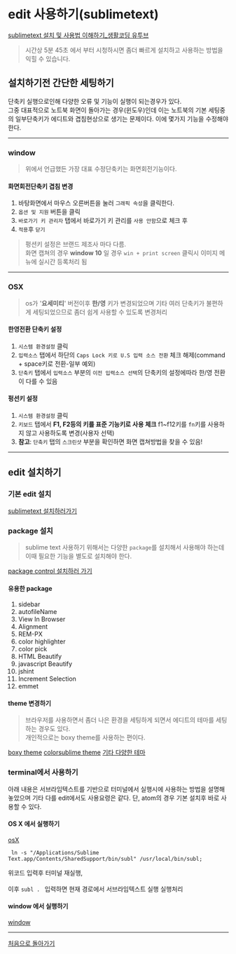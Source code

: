 # edit 사용하기(sublimetext)
[sublimetext 설치 및 사용법 이해하기_생활코딩 유투브](https://www.youtube.com/watch?v=HcgxWOvqBBY)
> 시간상 5분 45초 에서 부터 시청하시면 좀더 빠르게 설치하고 사용하는 방법을 익힐 수 있습니다.

## 설치하기전 간단한 세팅하기
단축키 실행으로인해 다양한 오류 및 기능이 실행이 되는경우가 있다.   
그중 대표적으로 노트북 화면이 돌아가는 경우(윈도우)인데 이는 노트북의 기본 세팅중의 일부단축키가 에디트와 겹침현상으로 생기는 문제이다. 이에 몇가지 기능을 수정해야한다.

___
### window
> 위에서 언급했든 가장 대표 수정단축키는 화면회전기능이다. 

#### 화면회전단축키 겹침 변경
 1. 바탕화면에서 마우스 오른버튼을 눌러 `그래픽 속성`을 클릭한다.
 2. `옵션 및 지원` 버튼을 클릭
 3. `바로가기 키 관리자` 탭에서 바로가기 키 관리를 `사용 안함`으로 체크 후 
 4. `적용`후 `닫기`

> 펑션키 설정은 브랜드 제조사 마다 다름.  
> 화면 캡쳐의 경우 **window 10** 일 경우 `win + print screen` 클릭시 이미지 메뉴에 실시간 등록처리 됨  

___
### OSX
> os가 '**요세미티**' 버전이후 **한/영** 키가 변경되었으며 기타 여러 단축키가 불편하게 세팅되었으므로 좀더 쉽게 사용할 수 있도록 변경처리

#### 한영전환 단축키 설정
1. `시스템 환경설정` 클릭
2. `입력소스` 탭에서 하단의 `Caps Lock 키로 U.S 입력 소스 전환` 체크 해제(command + space키로 전환-일부 예외)
3. `단축키` 탭에서 `입력소스` 부분의 `이전 입력소스 선택`의 단축키의 설정에따라 한/영 전환이 다를 수 있음

#### 펑션키 설정
1. `시스템 환경설정` 클릭
2. `키보드` 탭에서 **F1, F2등의 키를 표준 기능키로 사용 체크** f1~f12키를 `fn`키를 사용하지 않고 사용하도록 변경(사용자 선택)
3. **참고**: `단축키` 탭의 `스크린샷` 부분을 확인하면 화면 캡쳐방법을 찾을 수 있음! 

___
## edit 설치하기

### 기본 edit 설치
[sublimetext 설치하러가기](https://sublimetext.com/3)

### package 설치
>sublime text 사용하기 위해서는 다양한 `package`를 설치해서 사용해야 하는데 이때 필요한 기능을 별도로 설치해야 한다. <br>

[package control 설치하러 가기](https://packagecontrol.io)
#### 유용한 package

1. sidebar
2. autofileName
3. View In Browser
4. Alignment
5. REM-PX
6. color highlighter
7. color pick
8. HTML Beautify
9. javascript Beautify
10. jshint
11. Increment Selection
12. emmet

#### theme 변경하기
> 브라우저를 사용하면서 좀더 나은 환경을 세팅하게 되면서 에디트의 테마를 세팅하는 경우도 있다.   
> 개인적으로는 boxy theme를 사용하는 편이다.

[boxy theme](https://packagecontrol.io/packages/Boxy%20Theme)
[colorsublime theme](http://colorsublime.com/)
[기타 다양한 테마](https://www.longren.io/gigantic-list-of-sublime-text-themes/)


### terminal에서 사용하기
아래 내용은 서브라임텍스트를 기반으로 터미널에서 실행시에 사용하는 방법을 설명해 놓았으며 기타 다를 edit에서도 사용요령은 같다. 단, atom의 경우 기본 설치후 바로 사용할 수 있다. <br>

#### OS X 에서 실행하기

[osX](https://www.youtube.com/watch?v=P6IlgugDoGw)   <br>  

```command line
 ln -s "/Applications/Sublime Text.app/Contents/SharedSupport/bin/subl" /usr/local/bin/subl;
```

위코드 입력후 터미널 재실행,  <br>  
이후 `subl . ` 입력하면 현재 경로에서 서브라임텍스트 실행 실행처리

#### window 에서 실행하기

[window](https://www.youtube.com/watch?v=vERWpzH7PBM)

___
[처음으로 돌아가기](../webReady.md)